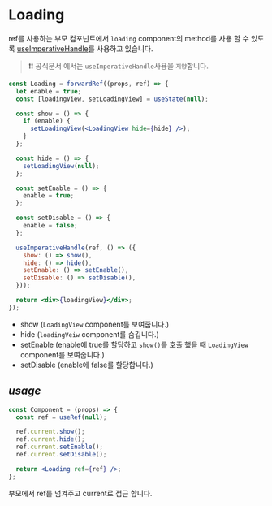 # Loading

ref를 사용하는 부모 컴포넌트에서 `loading` component의 method를 사용 할 수 있도록
[useImperativeHandle](https://ko.reactjs.org/docs/hooks-reference.html#useimperativehandle)를 사용하고 있습니다.

> ❗️❗️ 공식문서 에서는 `useImperativeHandle`사용을 `지양`합니다.

```jsx
const Loading = forwardRef((props, ref) => {
  let enable = true;
  const [loadingView, setLoadingView] = useState(null);

  const show = () => {
    if (enable) {
      setLoadingView(<LoadingView hide={hide} />);
    }
  };

  const hide = () => {
    setLoadingView(null);
  };

  const setEnable = () => {
    enable = true;
  };

  const setDisable = () => {
    enable = false;
  };

  useImperativeHandle(ref, () => ({
    show: () => show(),
    hide: () => hide(),
    setEnable: () => setEnable(),
    setDisable: () => setDisable(),
  }));

  return <div>{loadingView}</div>;
});
```

- show (`LoadingView` component를 보여줍니다.)
- hide (`loadingVeiw` component를 숨깁니다.)
- setEnable (enable에 true를 할당하고 `show()`를 호출 했을 때 `LoadingView` component를 보여줍니다.)
- setDisable (enable에 false를 할당합니다.)

## _usage_

```jsx
const Component = (props) => {
  const ref = useRef(null);

  ref.current.show();
  ref.current.hide();
  ref.current.setEnable();
  ref.current.setDisable();

  return <Loading ref={ref} />;
};
```

부모에서 ref를 넘겨주고 current로 접근 합니다.
